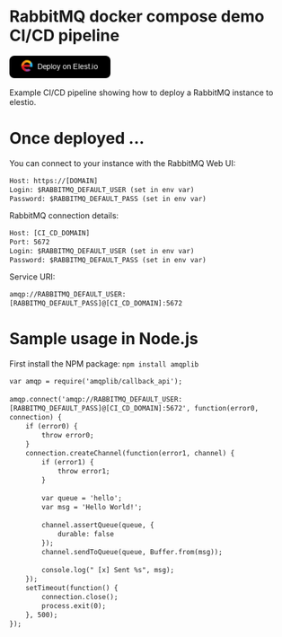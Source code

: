 # RabbitMQ docker compose demo CI/CD pipeline


<a href="https://dash.elest.io/deploy?source=cicd&social=dockerCompose&url=https://github.com/elestio-examples/docker-compose-mysql"><img src="deploy-on-elestio.png" alt="Deploy on Elest.io" width="180px" /></a>

Example CI/CD pipeline showing how to deploy a RabbitMQ instance to elestio.


# Once deployed ...

You can connect to your instance with the RabbitMQ Web UI:

    Host: https://[DOMAIN]
    Login: $RABBITMQ_DEFAULT_USER (set in env var)
    Password: $RABBITMQ_DEFAULT_PASS (set in env var)


RabbitMQ connection details:

    Host: [CI_CD_DOMAIN]
    Port: 5672
    Login: $RABBITMQ_DEFAULT_USER (set in env var)
    Password: $RABBITMQ_DEFAULT_PASS (set in env var)

Service URI:
    
    amqp://RABBITMQ_DEFAULT_USER:[RABBITMQ_DEFAULT_PASS]@[CI_CD_DOMAIN]:5672




# Sample usage in Node.js

First install the NPM package: `npm install amqplib`

    var amqp = require('amqplib/callback_api');

    amqp.connect('amqp://RABBITMQ_DEFAULT_USER:[RABBITMQ_DEFAULT_PASS]@[CI_CD_DOMAIN]:5672', function(error0, connection) {
        if (error0) {
            throw error0;
        }
        connection.createChannel(function(error1, channel) {
            if (error1) {
                throw error1;
            }

            var queue = 'hello';
            var msg = 'Hello World!';

            channel.assertQueue(queue, {
                durable: false
            });
            channel.sendToQueue(queue, Buffer.from(msg));

            console.log(" [x] Sent %s", msg);
        });
        setTimeout(function() {
            connection.close();
            process.exit(0);
        }, 500);
    });